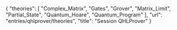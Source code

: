{
    "theories": [
        "Complex_Matrix",
        "Gates",
        "Grover",
        "Matrix_Limit",
        "Partial_State",
        "Quantum_Hoare",
        "Quantum_Program"
    ],
    "url": "entries/qhlprover/theories",
    "title": "Session QHLProver"
}
